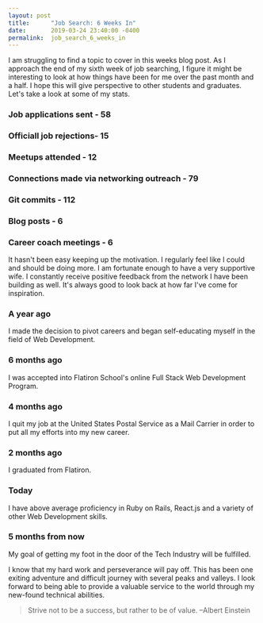 ```yaml
---
layout: post
title:      "Job Search: 6 Weeks In"
date:       2019-03-24 23:40:00 -0400
permalink:  job_search_6_weeks_in
---
```



I am struggling to find a topic to cover in this weeks blog post. As I approach the end of my sixth week of job searching, I figure it might be interesting to look at how things have been for me over the past month and a half. I hope this will give perspective to other students and graduates. Let's take a look at some of my stats.
### **Job applications sent - 58**
### **Officiall job rejections- 15**
### **Meetups attended - 12**
### **Connections made via networking outreach - 79**
### **Git commits - 112**
### **Blog posts - 6**
### **Career coach meetings - 6**

It hasn't been easy keeping up the motivation. I regularly feel like I could and should be doing more. I am fortunate enough to have a very supportive wife. I constantly receive positive feedback from the network I have been building as well. It's always good to look back at how far I've come for inspiration.
### A year ago

I made the decision to pivot careers and began self-educating myself in the field of Web Development. 
### 6 months ago

I was accepted into Flatiron School's online Full Stack Web Development Program.
### 4 months ago

I quit my job at the United States Postal Service as a Mail Carrier in order to put all my efforts into my new career.
### 2 months ago

I graduated from Flatiron.
###  Today

I have above average proficiency in Ruby on Rails, React.js and a variety of other Web Development skills.
### 5 months from now

My goal of getting my foot in the door of the Tech Industry will be fulfilled.

I know that my hard work and perseverance will pay off. This has been one exiting adventure and difficult journey with several peaks and valleys. I look forward to being able to provide a valuable service to the world through my new-found technical abilities.

>  Strive not to be a success, but rather to be of value. –Albert Einstein
